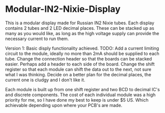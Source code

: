 # Modular-IN2-Nixie-Display
This is a modular display made for Russian IN2 Nixie tubes. Each display contains 2 tubes and 2 LED decimal places. These can be stacked up as many as you would like, as long as the high voltage supply can provide the necessary current to run them.

Version 1:
  Basic disply functionality achieved.
  TODO:
    Add a current limiting circuit to the module, ideally no more than 2mA should be supplied to each tube.
    Change the connection header so that the boards can be stacked easier. Perhaps add a header to each side of the board.
    Change the shift register so that each module can shift the data out to the next, not sure what I was thinking.
    Decide on a better plan for the decimal places, the current one is cludgy and I don't like it.

Each module is built up from one shift register and two BCD to decimal IC's and discrete components. The cost of each individual module was a high priority for me, so I have done my best to keep is under $5 US. Which achievable depending upon where your PCB's are made.
